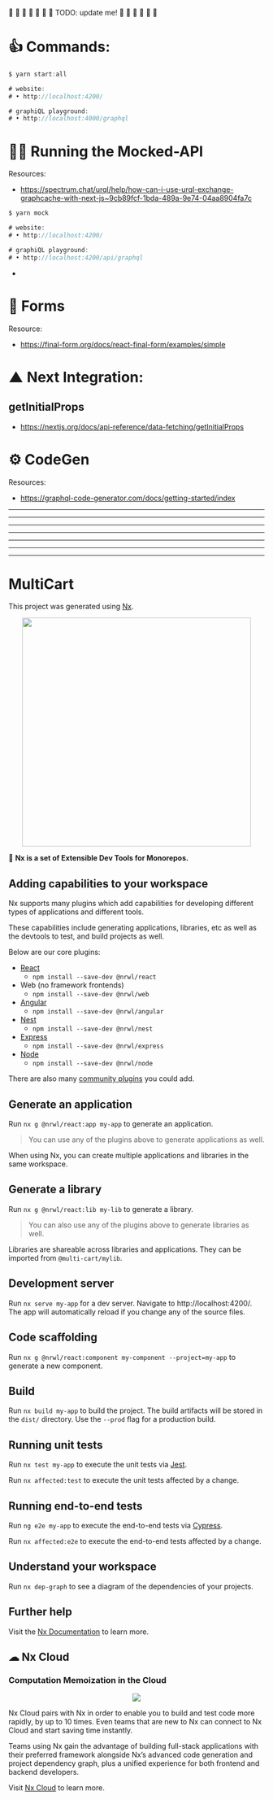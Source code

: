 🔴 🔴 🔴 🔴 🔴 🔴 
🔴 TODO: update me!
🔴 🔴 🔴 🔴 🔴 🔴 


# 👍 Commands: 

```js
$ yarn start:all

# website: 
# • http://localhost:4200/

# graphiQL playground: 
# • http://localhost:4000/graphql
```


# 🏃‍♂️ Running the Mocked-API

Resources:
- https://spectrum.chat/urql/help/how-can-i-use-urql-exchange-graphcache-with-next-js~9cb89fcf-1bda-489a-9e74-04aa8904fa7c


```js
$ yarn mock

# website: 
# • http://localhost:4200/

# graphiQL playground: 
# • http://localhost:4200/api/graphql
```




- 

# 👔 Forms

Resource:
- https://final-form.org/docs/react-final-form/examples/simple


# ▲ Next Integration:

## getInitialProps
- https://nextjs.org/docs/api-reference/data-fetching/getInitialProps



# ⚙ CodeGen

Resources:
- https://graphql-code-generator.com/docs/getting-started/index





* * * * *
* * * * *
* * * * *
* * * * *
* * * * *
* * * * *
* * * * *

# MultiCart

This project was generated using [Nx](https://nx.dev).

<p align="center"><img src="https://raw.githubusercontent.com/nrwl/nx/master/images/nx-logo.png" width="450"></p>

🔎 **Nx is a set of Extensible Dev Tools for Monorepos.**

## Adding capabilities to your workspace

Nx supports many plugins which add capabilities for developing different types of applications and different tools.

These capabilities include generating applications, libraries, etc as well as the devtools to test, and build projects as well.

Below are our core plugins:

- [React](https://reactjs.org)
  - `npm install --save-dev @nrwl/react`
- Web (no framework frontends)
  - `npm install --save-dev @nrwl/web`
- [Angular](https://angular.io)
  - `npm install --save-dev @nrwl/angular`
- [Nest](https://nestjs.com)
  - `npm install --save-dev @nrwl/nest`
- [Express](https://expressjs.com)
  - `npm install --save-dev @nrwl/express`
- [Node](https://nodejs.org)
  - `npm install --save-dev @nrwl/node`

There are also many [community plugins](https://nx.dev/nx-community) you could add.

## Generate an application

Run `nx g @nrwl/react:app my-app` to generate an application.

> You can use any of the plugins above to generate applications as well.

When using Nx, you can create multiple applications and libraries in the same workspace.

## Generate a library

Run `nx g @nrwl/react:lib my-lib` to generate a library.

> You can also use any of the plugins above to generate libraries as well.

Libraries are shareable across libraries and applications. They can be imported from `@multi-cart/mylib`.

## Development server

Run `nx serve my-app` for a dev server. Navigate to http://localhost:4200/. The app will automatically reload if you change any of the source files.

## Code scaffolding

Run `nx g @nrwl/react:component my-component --project=my-app` to generate a new component.

## Build

Run `nx build my-app` to build the project. The build artifacts will be stored in the `dist/` directory. Use the `--prod` flag for a production build.

## Running unit tests

Run `nx test my-app` to execute the unit tests via [Jest](https://jestjs.io).

Run `nx affected:test` to execute the unit tests affected by a change.

## Running end-to-end tests

Run `ng e2e my-app` to execute the end-to-end tests via [Cypress](https://www.cypress.io).

Run `nx affected:e2e` to execute the end-to-end tests affected by a change.

## Understand your workspace

Run `nx dep-graph` to see a diagram of the dependencies of your projects.

## Further help

Visit the [Nx Documentation](https://nx.dev) to learn more.



## ☁ Nx Cloud

### Computation Memoization in the Cloud

<p align="center"><img src="https://raw.githubusercontent.com/nrwl/nx/master/images/nx-cloud-card.png"></p>

Nx Cloud pairs with Nx in order to enable you to build and test code more rapidly, by up to 10 times. Even teams that are new to Nx can connect to Nx Cloud and start saving time instantly.

Teams using Nx gain the advantage of building full-stack applications with their preferred framework alongside Nx’s advanced code generation and project dependency graph, plus a unified experience for both frontend and backend developers.

Visit [Nx Cloud](https://nx.app/) to learn more.
